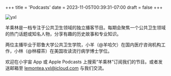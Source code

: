 +++
title = 'Podcasts'
date = 2023-11-05T00:39:31-07:00
draft = false
+++

![yxl](/img/podcast_logo.jpg)

羊乘林是一档专注于公共卫生领域的独立播客节目。每期会聚焦一个公共卫生领域的热门话题或知名人物，分享有趣的历史故事和专业知识。

两位主播毕业于耶鲁大学公共卫生学院，小羊（@羊哈欠）在国内医疗咨询机构工作，小林（@林檬茶）在美国攻读流行病学博士学位。

欢迎在小宇宙 App 或 Apple Podcasts 上搜索“羊乘林”订阅我们的节目。或者发送邮箱至 lemontea.yxl@icloud.com 与我们交流。
